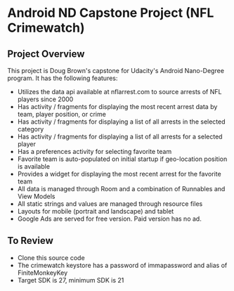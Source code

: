 # Android ND Capstone Project (NFL Crimewatch)

## Project Overview
This project is Doug Brown's capstone for Udacity's Android Nano-Degree program. It has the following features:
* Utilizes the data api available at nflarrest.com to source arrests of NFL players since 2000
* Has activity / fragments for displaying the most recent arrest data by team, player position, or crime
* Has activity / fragments for displaying a list of all arrests in the selected category
* Has activity / fragments for displaying a list of all arrests for a selected player
* Has a preferences activity for selecting favorite team
* Favorite team is auto-populated on initial startup if geo-location position is available
* Provides a widget for displaying the most recent arrest for the favorite team
* All data is managed through Room and a combination of Runnables and View Models
* All static strings and values are managed through resource files
* Layouts for mobile (portrait and landscape) and tablet
* Google Ads are served for free version. Paid version has no ad.

## To Review

* Clone this source code
* The crimewatch keystore has a password of immapassword and alias of FiniteMonkeyKey
* Target SDK is 27, minimum SDK is 21